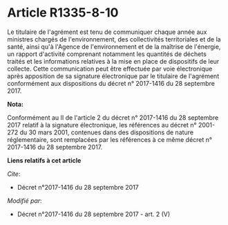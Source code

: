 # Article R1335-8-10

Le titulaire de l'agrément est tenu de communiquer chaque année aux ministres chargés de l'environnement, des collectivités
territoriales et de la santé, ainsi qu'à l'Agence de l'environnement et de la maîtrise de l'énergie, un rapport d'activité
comprenant notamment les quantités de déchets traités et les informations relatives à la mise en place de dispositifs de leur
collecte. Cette communication peut être effectuée par voie électronique après apposition de sa signature électronique par le
titulaire de l'agrément conformément aux dispositions du décret n° 2017-1416 du 28 septembre 2017.

**Nota:**

Conformément au II de l'article 2 du décret n° 2017-1416 du 28 septembre 2017 relatif à la signature électronique, les
références au décret n° 2001-272 du 30 mars 2001, contenues dans des dispositions de nature réglementaire, sont remplacées
par les références à ce même décret n° 2017-1416 du 28 septembre 2017.

**Liens relatifs à cet article**

_Cite_:

  - Décret n°2017-1416 du 28 septembre 2017

_Modifié par_:

  - Décret n°2017-1416 du 28 septembre 2017 - art. 2 (V)

